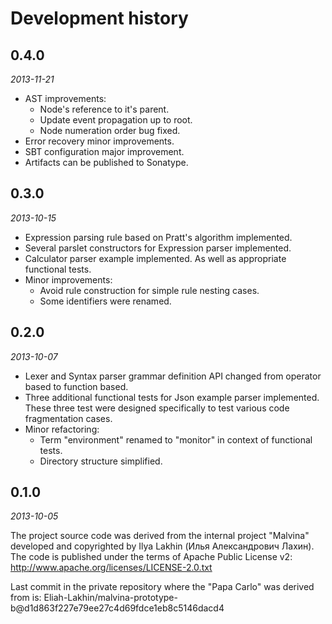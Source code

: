 Development history
===================

0.4.0
-----
_2013-11-21_

 - AST improvements:
   - Node's reference to it's parent.
   - Update event propagation up to root.
   - Node numeration order bug fixed.
 - Error recovery minor improvements.
 - SBT configuration major improvement.
 - Artifacts can be published to Sonatype.

0.3.0
-----
_2013-10-15_

 - Expression parsing rule based on Pratt's algorithm implemented.
 - Several parslet constructors for Expression parser implemented.
 - Calculator parser example implemented. As well as appropriate functional
   tests.
 - Minor improvements:
    - Avoid rule construction for simple rule nesting cases.
    - Some identifiers were renamed.

0.2.0
-----
_2013-10-07_

 - Lexer and Syntax parser grammar definition API changed from operator based to
   function based.
 - Three additional functional tests for Json example parser implemented. These
   three test were designed specifically to test various code fragmentation
   cases.
 - Minor refactoring:
   - Term "environment" renamed to "monitor" in context of functional tests.
   - Directory structure simplified.

0.1.0
-----
_2013-10-05_

The project source code was derived from the internal project "Malvina"
developed and copyrighted by Ilya Lakhin (Илья Александрович Лахин). The code is
published under the terms of Apache Public License v2:
http://www.apache.org/licenses/LICENSE-2.0.txt

Last commit in the private repository where the "Papa Carlo" was
derived from is:
Eliah-Lakhin/malvina-prototype-b@d1d863f227e79ee27c4d69fdce1eb8c5146dacd4
